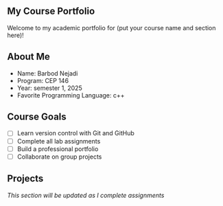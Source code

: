 ## My Course Portfolio
 
Welcome to my academic portfolio for (put your course name and section here)!
 
## About Me
- Name: Barbod Nejadi
- Program: CEP 146
- Year: semester 1, 2025
- Favorite Programming Language: c++
 
## Course Goals
- [ ] Learn version control with Git and GitHub
- [ ] Complete all lab assignments
- [ ] Build a professional portfolio
- [ ] Collaborate on group projects
 
## Projects
*This section will be updated as I complete assignments*

